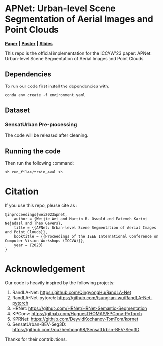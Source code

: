 # APNet: Urban-level Scene Segmentation of Aerial Images and Point Clouds

**[Paper](https://arxiv.org/abs/2309.17162)** **|** **[Poster](https://amsuni-my.sharepoint.com/:b:/g/personal/w_wei2_uva_nl/Ecoj28p8T2FFmI6QRQZdhUABWclgn4lO9hRLu84Dez7tvw?e=CUbWbV)** **|** **[Slides](https://amsuni-my.sharepoint.com/:b:/g/personal/w_wei2_uva_nl/EahGmaCDG0dDs4w9vT1jRXcBhbigtEPsnnaTiJ8BvOGxNg?e=4t1cX6)**

This repo is the official implementation for the ICCVW'23 paper: APNet: Urban-level Scene Segmentation of Aerial Images and Point Clouds

## Dependencies

To run our code first install the dependencies with:

```
conda env create -f environment.yaml
```

## Dataset
### SensatUrban Pre-processing

The code will be released after cleaning.

## Running the code

Then run the following command:
```
sh run_files/train_eval.sh
```

# Citation

If you use this repo, please cite as :

```
@inproceedings{wei2023apnet,
    author = {Weijie Wei and Martin R. Oswald and Fatemeh Karimi Nejadasl and Theo Gevers},
    title = {{APNet: Urban-level Scene Segmentation of Aerial Images and Point Clouds}},
    booktitle = {{Proceedings of the IEEE International Conference on Computer Vision Workshops (ICCVW)}},
    year = {2023}
}
```

# Acknowledgement
Our code is heavily inspired by the following projects:
1. RandLA-Net: https://github.com/QingyongHu/RandLA-Net
2. RandLA-Net-pytorch: https://github.com/tsunghan-wu/RandLA-Net-pytorch
3. HRNet: https://github.com/HRNet/HRNet-Semantic-Segmentation
4. KPConv: https://github.com/HuguesTHOMAS/KPConv-PyTorch
5. KPRNet: https://github.com/DeyvidKochanov-TomTom/kprnet
6. SensatUrban-BEV-Seg3D: https://github.com/zouzhenhong98/SensatUrban-BEV-Seg3D

Thanks for their contributions.
